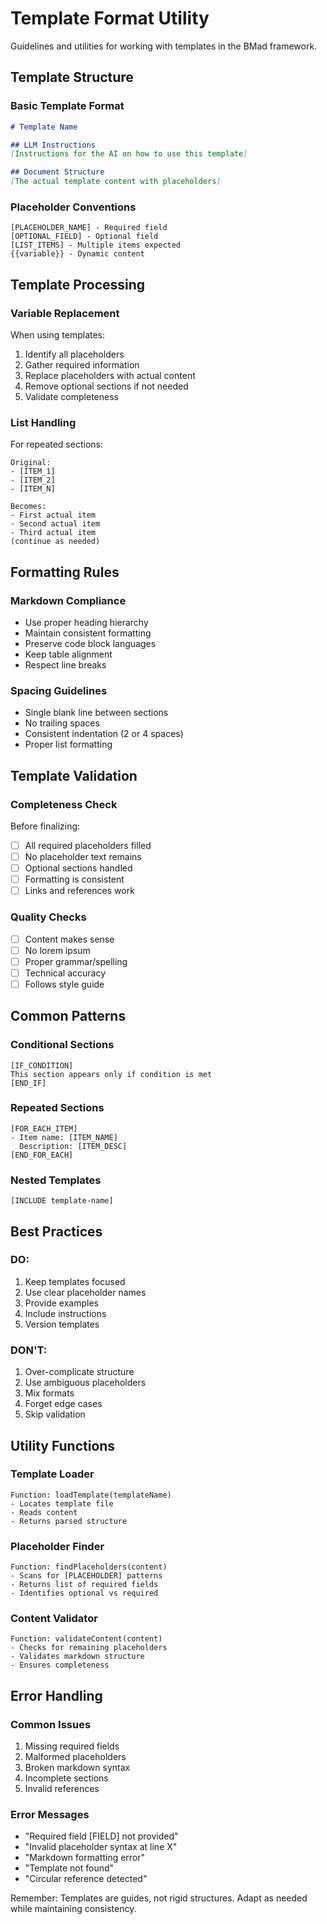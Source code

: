 # Template Format Utility

Guidelines and utilities for working with templates in the BMad framework.

## Template Structure

### Basic Template Format
```markdown
# Template Name

## LLM Instructions
[Instructions for the AI on how to use this template]

## Document Structure
[The actual template content with placeholders]
```

### Placeholder Conventions
```
[PLACEHOLDER_NAME] - Required field
[OPTIONAL_FIELD] - Optional field
[LIST_ITEMS] - Multiple items expected
{{variable}} - Dynamic content
```

## Template Processing

### Variable Replacement
When using templates:
1. Identify all placeholders
2. Gather required information
3. Replace placeholders with actual content
4. Remove optional sections if not needed
5. Validate completeness

### List Handling
For repeated sections:
```
Original:
- [ITEM_1]
- [ITEM_2]
- [ITEM_N]

Becomes:
- First actual item
- Second actual item
- Third actual item
(continue as needed)
```

## Formatting Rules

### Markdown Compliance
- Use proper heading hierarchy
- Maintain consistent formatting
- Preserve code block languages
- Keep table alignment
- Respect line breaks

### Spacing Guidelines
- Single blank line between sections
- No trailing spaces
- Consistent indentation (2 or 4 spaces)
- Proper list formatting

## Template Validation

### Completeness Check
Before finalizing:
- [ ] All required placeholders filled
- [ ] No placeholder text remains
- [ ] Optional sections handled
- [ ] Formatting is consistent
- [ ] Links and references work

### Quality Checks
- [ ] Content makes sense
- [ ] No lorem ipsum
- [ ] Proper grammar/spelling
- [ ] Technical accuracy
- [ ] Follows style guide

## Common Patterns

### Conditional Sections
```
[IF_CONDITION]
This section appears only if condition is met
[END_IF]
```

### Repeated Sections
```
[FOR_EACH_ITEM]
- Item name: [ITEM_NAME]
  Description: [ITEM_DESC]
[END_FOR_EACH]
```

### Nested Templates
```
[INCLUDE template-name]
```

## Best Practices

### DO:
1. Keep templates focused
2. Use clear placeholder names
3. Provide examples
4. Include instructions
5. Version templates

### DON'T:
1. Over-complicate structure
2. Use ambiguous placeholders
3. Mix formats
4. Forget edge cases
5. Skip validation

## Utility Functions

### Template Loader
```
Function: loadTemplate(templateName)
- Locates template file
- Reads content
- Returns parsed structure
```

### Placeholder Finder
```
Function: findPlaceholders(content)
- Scans for [PLACEHOLDER] patterns
- Returns list of required fields
- Identifies optional vs required
```

### Content Validator
```
Function: validateContent(content)
- Checks for remaining placeholders
- Validates markdown structure
- Ensures completeness
```

## Error Handling

### Common Issues
1. Missing required fields
2. Malformed placeholders
3. Broken markdown syntax
4. Incomplete sections
5. Invalid references

### Error Messages
- "Required field [FIELD] not provided"
- "Invalid placeholder syntax at line X"
- "Markdown formatting error"
- "Template not found"
- "Circular reference detected"

Remember: Templates are guides, not rigid structures. Adapt as needed while maintaining consistency.